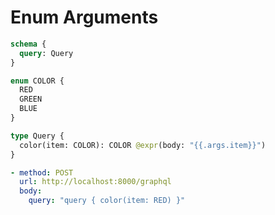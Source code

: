 # Enum Arguments

```graphql @config
schema {
  query: Query
}

enum COLOR {
  RED
  GREEN
  BLUE
}

type Query {
  color(item: COLOR): COLOR @expr(body: "{{.args.item}}")
}
```

```yml @test
- method: POST
  url: http://localhost:8000/graphql
  body:
    query: "query { color(item: RED) }"
```
